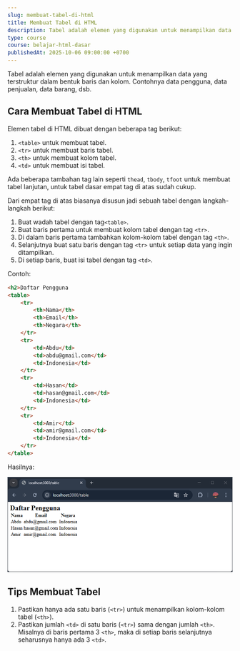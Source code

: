```yaml
---
slug: membuat-tabel-di-html
title: Membuat Tabel di HTML
description: Tabel adalah elemen yang digunakan untuk menampilkan data yang terstruktur dalam bentuk baris dan kolom di halaman website
type: course
course: belajar-html-dasar
publishedAt: 2025-10-06 09:00:00 +0700
---
```


Tabel adalah elemen yang digunakan untuk menampilkan data yang terstruktur dalam bentuk baris dan kolom. Contohnya data pengguna, data penjualan, data barang, dsb.

## Cara Membuat Tabel di HTML

Elemen tabel di HTML dibuat dengan beberapa tag berikut:

1. `<table>` untuk membuat tabel.
2. `<tr>` untuk membuat baris tabel.
3. `<th>` untuk membuat kolom tabel.
4. `<td>` untuk membuat isi tabel.

Ada beberapa tambahan tag lain seperti `thead`, `tbody`, `tfoot` untuk membuat tabel lanjutan, untuk tabel dasar empat tag di atas sudah cukup.

Dari empat tag di atas biasanya disusun jadi sebuah tabel dengan langkah-langkah berikut:

1. Buat wadah tabel dengan tag`<table>`.
2. Buat baris pertama untuk membuat kolom tabel dengan tag `<tr>`.
3. Di dalam baris pertama tambahkan kolom-kolom tabel dengan tag `<th>`.
4. Selanjutnya buat satu baris dengan tag `<tr>` untuk setiap data yang ingin ditampilkan.
5. Di setiap baris, buat isi tabel dengan tag `<td>`.

Contoh:

```html
<h2>Daftar Pengguna
<table>
    <tr>
        <th>Nama</th>
        <th>Email</th>
        <th>Negara</th>
    </tr>
    <tr>
        <td>Abdu</td>
        <td>abdu@gmail.com</td>
        <td>Indonesia</td>
    </tr>
    <tr>
        <td>Hasan</td>
        <td>hasan@gmail.com</td>
        <td>Indonesia</td>
    </tr>
    <tr>
        <td>Amir</td>
        <td>amir@gmail.com</td>
        <td>Indonesia</td>
    </tr>
</table>
```

Hasilnya:

![Membuat Tabel HTML](./images/10-membuat-tabel-di-html/tabel-html.png)

## Tips Membuat Tabel

1. Pastikan hanya ada satu baris (`<tr>`) untuk menampilkan kolom-kolom tabel (`<th>`).
2. Pastikan jumlah `<td>` di satu baris (`<tr>`) sama dengan jumlah `<th>`. Misalnya di baris pertama 3 `<th>`, maka di setiap baris selanjutnya seharusnya hanya ada 3 `<td>`.